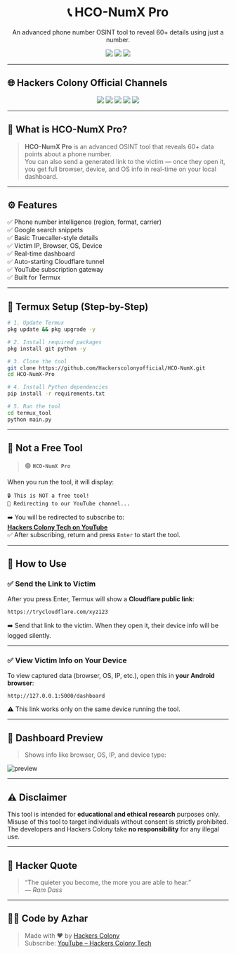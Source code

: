 <h1 align="center">📞 HCO-NumX Pro</h1>
<p align="center">An advanced phone number OSINT tool to reveal 60+ details using just a number.</p>

<p align="center">
  <img src="https://img.shields.io/badge/Tool-HCO--NumX--Pro-darkgreen?style=for-the-badge&logo=target">
  <img src="https://img.shields.io/badge/Made%20for-Termux-blue?style=for-the-badge&logo=termux">
  <img src="https://img.shields.io/github/license/Hackerscolonyofficial/HCO-NumX-Pro?color=yellow&style=for-the-badge">
</p>

---

## 🌐 Hackers Colony Official Channels

<p align="center">
  <a href="https://www.instagram.com/hackers_colony_official"><img src="https://img.shields.io/badge/Instagram-Hackers%20Colony-critical?style=for-the-badge&logo=instagram"></a>
  <a href="https://www.facebook.com/share/1AY25it2Em/"><img src="https://img.shields.io/badge/Facebook-Hackers%20Colony-blue?style=for-the-badge&logo=facebook"></a>
  <a href="https://t.me/hackersColony"><img src="https://img.shields.io/badge/Telegram-Join%20Group-179cde?style=for-the-badge&logo=telegram"></a>
  <a href="https://discord.gg/Xpq9nCGD"><img src="https://img.shields.io/badge/Discord-Hackers%20Colony-5865F2?style=for-the-badge&logo=discord"></a>
  <a href="https://hackerscolonyofficial.blogspot.com/?m=1"><img src="https://img.shields.io/badge/Website-Hackers%20Colony-orange?style=for-the-badge&logo=googlechrome"></a>
</p>

---

## 🧠 What is HCO-NumX Pro?

> **HCO-NumX Pro** is an advanced OSINT tool that reveals 60+ data points about a phone number.  
You can also send a generated link to the victim — once they open it, you get full browser, device, and OS info in real-time on your local dashboard.

---

## ⚙️ Features

✅ Phone number intelligence (region, format, carrier)  
✅ Google search snippets  
✅ Basic Truecaller-style details  
✅ Victim IP, Browser, OS, Device  
✅ Real-time dashboard  
✅ Auto-starting Cloudflare tunnel  
✅ YouTube subscription gateway  
✅ Built for Termux

---

## 📲 Termux Setup (Step-by-Step)

```bash
# 1. Update Termux
pkg update && pkg upgrade -y

# 2. Install required packages
pkg install git python -y

# 3. Clone the tool
git clone https://github.com/Hackerscolonyofficial/HCO-NumX.git
cd HCO-NumX-Pro

# 4. Install Python dependencies
pip install -r requirements.txt

# 5. Run the tool
cd termux_tool
python main.py
```

---

## 🔐 Not a Free Tool

> 🟢 **`HCO-NumX Pro`**

When you run the tool, it will display:

```
🔒 This is NOT a free tool!
🔗 Redirecting to our YouTube channel...
```

➡️ You will be redirected to subscribe to:  
**[Hackers Colony Tech on YouTube](https://youtube.com/@hackers_colony_tech?si=pvdCWZggTIuGb0ya)**  
✅ After subscribing, return and press `Enter` to start the tool.

---

## 📡 How to Use

### ✅ Send the Link to Victim

After you press Enter, Termux will show a **Cloudflare public link**:
```
https://trycloudflare.com/xyz123
```

➡️ Send that link to the victim. When they open it, their device info will be logged silently.

---

### ✅ View Victim Info on Your Device

To view captured data (browser, OS, IP, etc.), open this in **your Android browser**:

```
http://127.0.0.1:5000/dashboard
```

⚠️ This link works only on the same device running the tool.

---

## 📸 Dashboard Preview

> Shows info like browser, OS, IP, and device type:

![preview](https://i.imgur.com/N7pzEwG.png)

---

## ⚠️ Disclaimer

This tool is intended for **educational and ethical research** purposes only.  
Misuse of this tool to target individuals without consent is strictly prohibited.  
The developers and Hackers Colony take **no responsibility** for any illegal use.

---

## 💬 Hacker Quote

> “The quieter you become, the more you are able to hear.”  
> — *Ram Dass*

---

## 👨‍💻 Code by Azhar

> Made with ❤️ by [Hackers Colony](https://github.com/Hackerscolonyofficial)  
> Subscribe: [YouTube – Hackers Colony Tech](https://youtube.com/@hackers_colony_tech)
